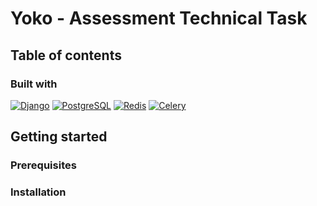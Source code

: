 # Yoko - Assessment Technical Task

## Table of contents

### Built with

[![Django](https://img.shields.io/badge/Django-092E20?style=for-the-badge&logo=django&logoColor=white)](https://www.djangoproject.com/)
[![PostgreSQL](https://img.shields.io/badge/PostgreSQL-316192?style=for-the-badge&logo=postgresql&logoColor=white)](https://www.postgresql.org/)
[![Redis](https://img.shields.io/badge/redis-%23DD0031.svg?&style=for-the-badge&logo=redis&logoColor=white)](https://redis.io/)
[![Celery](https://img.shields.io/badge/celery-37814A.svg?&style=for-the-badge&logo=celery&logoColor=white)](https://docs.celeryq.dev/)

## Getting started

### Prerequisites

### Installation
